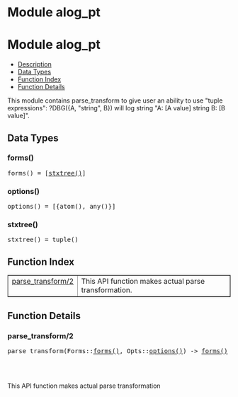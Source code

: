 Module alog_pt
==============


<h1>Module alog_pt</h1>

* [Description](#description)
* [Data Types](#types)
* [Function Index](#index)
* [Function Details](#functions)



This module contains parse_transform to give user an ability to use
"tuple expressions": ?DBG({A, "string",  B}) will log string
"A: [A value] string B: [B value]".




<h2><a name="types">Data Types</a></h2>





<h3 class="typedecl"><a name="type-forms">forms()</a></h3>




<pre>forms() = [<a href="#type-stxtree">stxtree()</a>]</pre>



<h3 class="typedecl"><a name="type-options">options()</a></h3>




<pre>options() = [{atom(), any()}]</pre>



<h3 class="typedecl"><a name="type-stxtree">stxtree()</a></h3>




<pre>stxtree() = tuple()</pre>


<h2><a name="index">Function Index</a></h2>



<table width="100%" border="1" cellspacing="0" cellpadding="2" summary="function index"><tr><td valign="top"><a href="#parse_transform-2">parse_transform/2</a></td><td>This API function makes actual parse transformation.</td></tr></table>




<h2><a name="functions">Function Details</a></h2>


<a name="parse_transform-2"></a>

<h3>parse_transform/2</h3>





<pre>parse_transform(Forms::<a href="#type-forms">forms()</a>, Opts::<a href="#type-options">options()</a>) -> <a href="#type-forms">forms()</a></pre>
<br></br>




This API function makes actual parse transformation